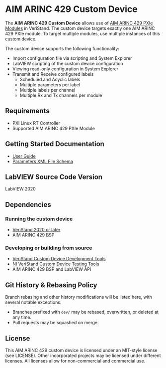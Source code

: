 # AIM ARINC 429 Custom Device

The **AIM ARINC 429 Custom Device** allows use of [AIM ARINC 429 PXIe Modules](https://www.aim-online.com/products/ace429-3u-x/) in VeriStand. The custom device targets exactly one AIM ARINC 429 PXIe module. To target multiple modules, use multiple instances of this custom device.

The custom device supports the following functionality:
- Import configuration file via scripting and System Explorer
- LabVIEW scripting of the custom device configuration
- Viewing read-only configuration in System Explorer
- Transmit and Receive configured labels
   - Scheduled and Acyclic labels
   - Multiple parameters per label
   - Multiple labels per channel
   - Multiple Rx and Tx channels per module

## Requirements

- PXI Linux RT Controller
- Supported AIM ARINC 429 PXIe Module

## Getting Started Documentation

- [User Guide](Docs/User%20Guide/User%20Guide.md)
- [Parameters XML File Schema](Docs/Parameters%20XML%20File/Parameters%20XML%20File.md)

## LabVIEW Source Code Version

LabVIEW 2020

## Dependencies

### Running the custom device

- [VeriStand 2020 or later](https://www.ni.com/ro-ro/support/downloads/software-products/download.veristand.html#382072)
- AIM ARINC 429 BSP

### Developing or building from source

- [VeriStand Custom Device Development Tools](https://github.com/ni/niveristand-custom-device-development-tools)
- [NI VeriStand Custom Device Testing Tools](https://github.com/ni/niveristand-custom-device-testing-tools)
- AIM ARINC 429 BSP and LabVIEW API

## Git History & Rebasing Policy

Branch rebasing and other history modifications will be listed here, with several notable exceptions:
- Branches prefixed with `dev/` may be rebased, overwritten, or deleted at any time.
- Pull requests may be squashed on merge.

## License

This AIM ARINC 429 custom device is licensed under an MIT-style license (see LICENSE). Other incorporated projects may be licensed under different licenses. All licenses allow for non-commercial and commercial use.
